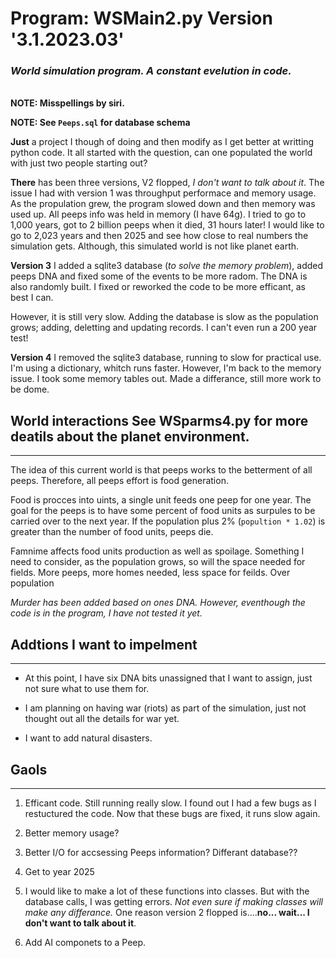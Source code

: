 # Program: WSMain2.py Version '3.1.2023.03'

### *World simulation program. A constant evelution in code.*
\
**NOTE: Misspellings by siri.**

**NOTE: See `Peeps.sql` for database schema**

**Just** a project I though of doing and then modify as I get better at
writting python code. It all started with the question, can one populated the world with just two people starting out?

**There** has been three versions, V2 flopped, *I don't want to talk about it*. The issue I had with version 1 was throughput performace and memory usage. As the propulation grew, the program slowed down and then memory was used up. All peeps info was held in memory (I have 64g). I tried to go to 1,000 years, got to 2 billion peeps when it died, 31 hours later! I would like to go to 2,023 years and then 2025 and see how close to real numbers the simulation gets. Although, this simulated world is not like planet earth.

**Version 3** I added a sqlite3 database (*to solve the memory problem*),
added peeps DNA and fixed some of the events to be more radom. The DNA is also randomly built. I fixed or reworked the code to be more efficant, as best I can. 

However, it is still very slow. Adding the database is slow as the population grows; adding, deletting and updating records. I can't even run a 200 year test!

**Version 4** I removed the sqlite3 database, running to slow for practical use. I'm using a dictionary, whitch runs faster. However, I'm back to the memory issue. I took some memory tables out. Made a differance, still more work to be dome.

## World interactions  See WSparms4.py for more deatils about the planet environment.

---
The idea of this current world is that peeps works to the betterment of all peeps. Therefore, all peeps effort is food generation.

Food is procces into uints, a single unit feeds one peep for one year. The goal for the peeps is to have some percent of food units as surpules to be carried over to the next year. If the population plus 2% (`popultion * 1.02`) is greater than the number of food units, peeps die.

Famnime affects food units production as well as spoilage. Something I need to consider, as the population grows, so will the space needed for fields. More peeps, more homes needed, less space for feilds. Over population

*Murder has been added based on ones DNA. However, eventhough the code is in the program,
I have not tested it yet.*

## Addtions I want to impelment
---
- At this point, I have six DNA bits unassigned that I want to assign, just not sure what to use them for.

- I am planning on having war (riots) as part of the simulation, just not thought out all the details for war yet.

- I want to add natural disasters.

## Gaols
---

1) Efficant code. Still running really slow. I found out I had a few bugs as I restuctured the code. Now that these bugs are fixed, it runs slow again.

2) Better memory usage?

3) Better I/O for accsessing Peeps information? Differant database??

4) Get to year 2025

5) I would like to make a lot of
these functions into classes. But with the
database calls, I was getting errors. *Not even sure if making classes will make any differance.* One reason version 2 flopped is....**no... wait... I don't want to talk about it**.

6) Add AI componets to a Peep.
